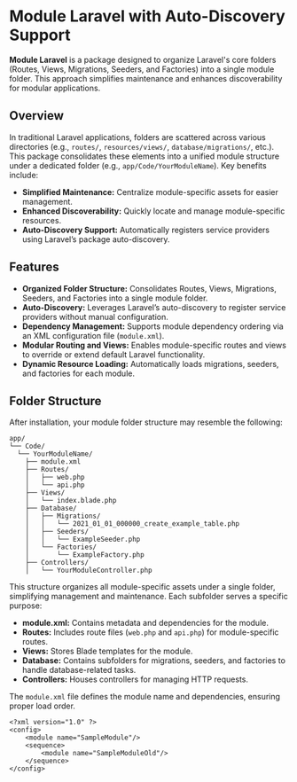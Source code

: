 # Module Laravel with Auto-Discovery Support

**Module Laravel** is a package designed to organize Laravel's core folders (Routes, Views, Migrations, Seeders, and Factories) into a single module folder. This approach simplifies maintenance and enhances discoverability for modular applications.

## Overview

In traditional Laravel applications, folders are scattered across various directories (e.g., `routes/`, `resources/views/`, `database/migrations/`, etc.). This package consolidates these elements into a unified module structure under a dedicated folder (e.g., `app/Code/YourModuleName`). Key benefits include:

- **Simplified Maintenance:** Centralize module-specific assets for easier management.
- **Enhanced Discoverability:** Quickly locate and manage module-specific resources.
- **Auto-Discovery Support:** Automatically registers service providers using Laravel’s package auto-discovery.

## Features

- **Organized Folder Structure:** Consolidates Routes, Views, Migrations, Seeders, and Factories into a single module folder.
- **Auto-Discovery:** Leverages Laravel’s auto-discovery to register service providers without manual configuration.
- **Dependency Management:** Supports module dependency ordering via an XML configuration file (`module.xml`).
- **Modular Routing and Views:** Enables module-specific routes and views to override or extend default Laravel functionality.
- **Dynamic Resource Loading:** Automatically loads migrations, seeders, and factories for each module.

## Folder Structure

After installation, your module folder structure may resemble the following:

```plaintext
app/
└── Code/
  └── YourModuleName/
    ├── module.xml
    ├── Routes/
    │   ├── web.php
    │   └── api.php
    ├── Views/
    │   └── index.blade.php
    ├── Database/
    │   ├── Migrations/
    │   │   └── 2021_01_01_000000_create_example_table.php
    │   ├── Seeders/
    │   │   └── ExampleSeeder.php
    │   └── Factories/
    │       └── ExampleFactory.php
    ├── Controllers/
    │   └── YourModuleController.php
```

This structure organizes all module-specific assets under a single folder, simplifying management and maintenance. Each subfolder serves a specific purpose:

- **module.xml:** Contains metadata and dependencies for the module.
- **Routes:** Includes route files (`web.php` and `api.php`) for module-specific routes.
- **Views:** Stores Blade templates for the module.
- **Database:** Contains subfolders for migrations, seeders, and factories to handle database-related tasks.
- **Controllers:** Houses controllers for managing HTTP requests.

The `module.xml` file defines the module name and dependencies, ensuring proper load order.

```plaintext
<?xml version="1.0" ?>
<config>
    <module name="SampleModule"/>
    <sequence>
        <module name="SampleModuleOld"/>
    </sequence>
</config>
```
